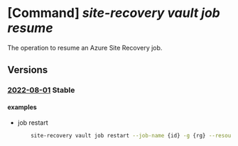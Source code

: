 # [Command] _site-recovery vault job resume_

The operation to resume an Azure Site Recovery job.

## Versions

### [2022-08-01](/Resources/mgmt-plane/L3N1YnNjcmlwdGlvbnMve30vcmVzb3VyY2Vncm91cHMve30vcHJvdmlkZXJzL21pY3Jvc29mdC5yZWNvdmVyeXNlcnZpY2VzL3ZhdWx0cy97fS9yZXBsaWNhdGlvbmpvYnMve30vcmVzdW1l/2022-08-01.xml) **Stable**

<!-- mgmt-plane /subscriptions/{}/resourcegroups/{}/providers/microsoft.recoveryservices/vaults/{}/replicationjobs/{}/resume 2022-08-01 -->

#### examples

- job restart
    ```bash
        site-recovery vault job restart --job-name {id} -g {rg} --resource-name {vault_name}
    ```
